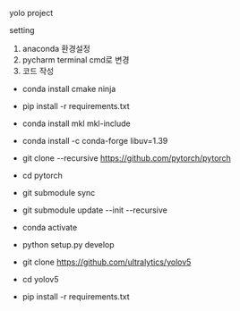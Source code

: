 yolo project

setting
1. anaconda 환경설정
2. pycharm terminal cmd로 변경
3. 코드 작성
   
- conda install cmake ninja
- pip install -r requirements.txt
- conda install mkl mkl-include
- conda install -c conda-forge libuv=1.39
  
- git clone --recursive https://github.com/pytorch/pytorch
- cd pytorch
- git submodule sync
- git submodule update --init --recursive
- conda activate
- python setup.py develop

- git clone https://github.com/ultralytics/yolov5
- cd yolov5
- pip install -r requirements.txt
